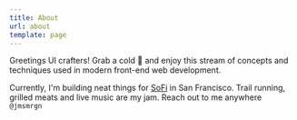 ```yaml
---
title: About
url: about
template: page
---
```


Greetings UI crafters! Grab a cold 🍺 and enjoy this stream of concepts and techniques used in modern front-end web development.

Currently, I'm building neat things for [SoFi](https://www.sofi.com) in San Francisco. Trail running, grilled meats and live music are my jam. Reach out to me anywhere `@jmsmrgn`
